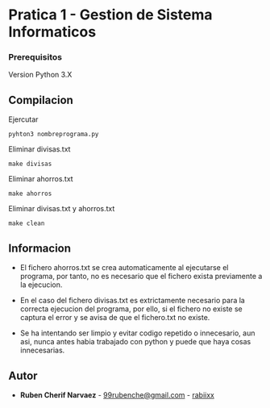 # Pratica 1 - Gestion de Sistema Informaticos

### Prerequisitos

Version Python 3.X

## Compilacion

Ejercutar
```
pyhton3 nombreprograma.py
```
Eliminar divisas.txt
```
make divisas
```
Eliminar ahorros.txt
```
make ahorros
```
Eliminar divisas.txt y ahorros.txt
```
make clean
```

## Informacion

* El fichero ahorros.txt se crea automaticamente al ejecutarse el programa, por tanto, no es necesario que el fichero exista previamente a la ejecucion. 

* En el caso del fichero divisas.txt es extrictamente necesario para la correcta ejecucion del programa, por ello, si el fichero no existe se captura el error y se avisa de que el fichero.txt no existe.

* Se ha intentando ser limpio y evitar codigo repetido o innecesario, aun asi, nunca antes habia trabajado con python y puede que haya cosas innecesarias.

## Autor

* **Ruben Cherif Narvaez** - 99rubenche@gmail.com - [rabiixx](https://github.com/rabiixx)